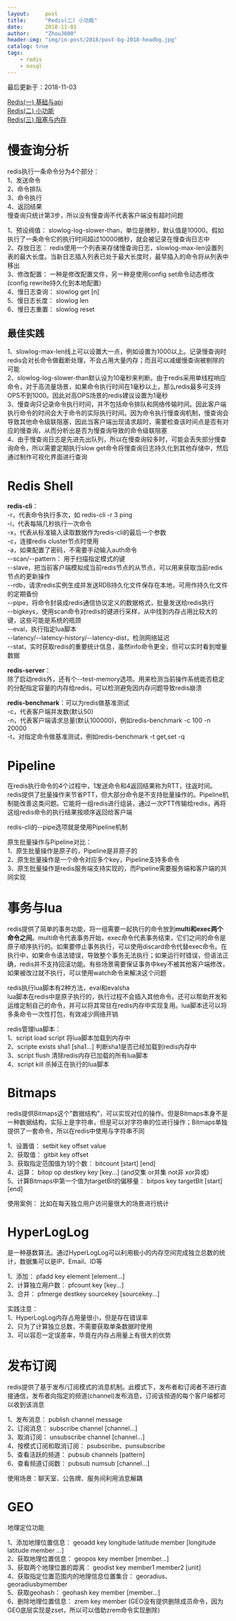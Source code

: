 ```yaml
---
layout:     post
title:      "Redis(二) 小功能"
date:       2018-11-01
author:     "ZhouJ000"
header-img: "img/in-post/2018/post-bg-2018-headbg.jpg"
catalog: true
tags:
    - redis
    - nosql
--- 
```


<font id="last-updated">最后更新于：2018-11-03</font>

[Redis(一) 基础与api](https://zhouj000.github.io/2018/10/23/redis-1)  
[Redis(二) 小功能](https://zhouj000.github.io/2018/11/01/redis-2)  
[Redis(三) 阻塞与内存](https://zhouj000.github.io/2018/11/03/redis-3)  



# 慢查询分析

redis执行一条命令分为4个部分：  
1、发送命令  
2、命令排队  
3、命令执行  
4、返回结果  
慢查询只统计第3步，所以没有慢查询不代表客户端没有超时问题

1、预设阀值： slowlog-log-slower-than，单位是微秒，默认值是10000。假如执行了一条命令它的执行时间超过10000微秒，就会被记录在慢查询日志中  
2、存放日志： redis使用一个列表来存储慢查询日志，slowlog-max-len设置列表的最大长度。当新日志插入列表已处于最大长度时，最早插入的命令将从列表中移出  
3、修改配置： 一种是修改配置文件，另一种是使用config set命令动态修改(config rewrite持久化到本地配置)  
4、慢日志查询： slowlog get [n]  
5、慢日志长度： slowlog len  
6、慢日志重置： slowlog reset

## 最佳实践

1、slowlog-max-len线上可以设置大一点，例如设置为1000以上。记录慢查询时redis会对长命令做截断处理，不会占用大量内存；而且可以减缓慢查询被剔除的可能  
2、slowlog-log-slower-than默认设为10毫秒来判断。由于redis采用单线程响应命令，对于高流量场景，如果命令执行时间在1毫秒以上，那么redis最多可支持OPS不到1000。因此对高OPS场景的redis建议设置为1毫秒  
3、慢查询只记录命令执行时间，并不包括命令排队和网络传输时间。因此客户端执行命令的时间会大于命令的实际执行时间。因为命令执行慢查询机制，慢查询会导致其他命令级联阻塞，因此当客户端出现请求超时，需要检查该时间点是否有对应的慢查询，从而分析出是否为慢查询导致的命令级联阻塞  
4、由于慢查询日志是先进先出队列，所以在慢查询较多时，可能会丢失部分慢查询命令，所以需要定期执行slow get命令将慢查询日志持久化到其他存储中，然后通过制作可视化界面进行查询



# Redis Shell

**redis-cli**：  
-r，代表命令执行多次，如 redis-cli -r 3 ping  
-i，代表每隔几秒执行一次命令  
-x，代表从标准输入读取数据作为redis-cli的最后一个参数  
-c，连接redis cluster节点时使用  
-a，如果配置了密码，不需要手动输入auth命令  
--scan/--pattern： 用于扫描指定模式的键  
--slave，把当前客户端模拟成当前redis节点的从节点，可以用来获取当前redis节点的更新操作  
--rdb，请求redis实例生成并发送RDB持久化文件保存在本地，可用作持久化文件的定期备份  
--pipe，将命令封装成redis通信协议定义的数据格式，批量发送给redis执行  
--bigkeys，使用scan命令对redis的键进行采样，从中找到内存占用比较大的键，这些可能是系统的瓶颈  
--eval，执行指定lua脚本  
--latency/--latency-history/--latency-dist，检测网络延迟  
--stat，实时获取redis的重要统计信息，虽然info命令更全，但可以实时看到增量数据  

**redis-server**：  
除了启动redis外，还有个--test-memory选项。用来检测当前操作系统能否稳定的分配指定容量的内存给redis，可以检测避免因内存问题导致redis崩溃  

**redis-benchmark**：可以为redis做基准测试  
-c，代表客户端并发数(默认50)  
-n，代表客户端请求总量(默认100000)，例如redis-benchmark -c 100 -n 20000  
-t，对指定命令做基准测试，例如redis-benchmark -t get,set -q



# Pipeline

在redis执行命令的4个过程中，1发送命令和4返回结果称为RTT，往返时间。redis提供了批量操作来节省PTT，但大部分命令是不支持批量操作的。Pipeline机制能改善这类问题。它能将一组redis进行组装，通过一次PTT传输给redis，再将这组redis命令的执行结果按顺序返回给客户端

redis-cli的--pipe选项就是使用Pipeline机制

原生批量操作与Pipeline对比：  
1、原生批量操作是原子的，Pipeline是非原子的  
2、原生批量操作是一个命令对应多个key，Pipeline支持多命令  
3、原生批量操作是redis服务端支持实现的，而Pipeline需要服务端和客户端的共同实现



# 事务与lua

redis提供了简单的事务功能，将一组需要一起执行的命令放到**multi和exec两个命令之间**。multi命令代表事务开始，exec命令代表事务结束，它们之间的命令是原子顺序执行的。如果要停止事务执行，可以使用discard命令代替exec命令。在执行中，如果命令语法错误，导致整个事务无法执行；如果运行时错误，但语法正确，redis并不支持回滚功能。有些场景需要保证事务中key不被其他客户端修改，如果被改过就不执行，可以使用watch命令来解决这个问题

redis执行lua脚本有2种方法，eval和evalsha  
lua脚本在redis中是原子执行的，执行过程不会插入其他命令。还可以帮助开发和运维定制自己的命令，并可以将其常驻在redis内存中实现复用。lua脚本还可以将多条命令一次性打包，有效减少网络开销

redis管理lua脚本：  
1、script load script 将lua脚本加载到内存中  
2、scripte exists sha1 [sha1...] 判断sha1是否已经加载到redis内存中  
3、script flush 清除redis内存已加载的所有lua脚本  
4、script kill 杀掉正在执行的lua脚本



# Bitmaps

redis提供Bitmaps这个"数据结构"，可以实现对位的操作。但是Bitmaps本身不是一种数据结构，实际上是字符串，但是可以对字符串的位进行操作；Bitmaps单独提供了一套命令，所以在redis中使用与字符串不同

1、设置值： setbit key offset value  
2、获取值： gitbit key offset  
3、获取指定范围值为1的个数： bitcount [start] [end]  
4、运算： bitop op destkey key [key...] (and交集 or并集 not非 xor异或)  
5、计算Bitmaps中第一个值为targetBit的偏移量： bitpos key targetBit [start] [end]

使用案例： 比如在每天独立用户访问量很大的场景进行统计



# HyperLogLog

是一种基数算法。通过HyperLogLog可以利用极小的内存空间完成独立总数的统计，数据集可以是IP、Email、ID等

1、添加： pfadd key element [element...]  
2、计算独立用户数： pfcount key [key...]  
3、合并：  pfmerge destkey sourcekey [sourcekey...]

实践注意：  
1、HyperLogLog内存占用量很小，但是存在错误率  
2、只为了计算独立总数，不需要获取单条数据时使用  
3、可以容忍一定误差率，毕竟在内存占用量上有很大的优势



# 发布订阅

redis提供了基于发布/订阅模式的消息机制。此模式下，发布者和订阅者不进行直接通信，发布者向指定的频道(channel)发布消息，订阅该频道的每个客户端都可以收到该消息

1、发布消息： publish channel message  
2、订阅消息： subscribe channel [channel...]   
3、取消订阅： unsubscribe channel [channel...]   
4、按模式订阅和取消订阅： psubscribe、punsubscribe  
5、查看活跃的频道： pubsub channels [pattern]  
6、查看频道订阅数： pubsub numsub [channel...]

使用场景：聊天室、公告牌、服务间利用消息解耦



# GEO

地理定位功能

1、添加地理位置信息： geoadd key longitude latitude member [longitude latitude member ...]  
2、获取地理位置信息： geopos key member [member...]  
3、获取两个地理位置的距离： geodist key member1 member2 [unit]  
4、获取指定位置范围内的地理信息位置集合： georadius、georadiusbymember  
5、获取geohash： geohash key member [member...]  
6、删除地理位置信息： zrem key member (GEO没有提供删除成员命令，因为GEO底层实现是zset，所以可以借助zrem命令实现删除)

